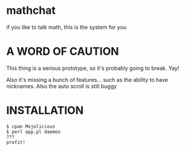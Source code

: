 mathchat
========

if you like to talk math, this is the system for you

A WORD OF CAUTION
=================

This thing is a serious prototype, so it's probably going to break.  Yay!

Also it's missing a bunch of features... such as the ability to have nicknames.  Also the auto scroll is still buggy

INSTALLATION
============

```
$ cpan Mojolicious
$ perl app.pl daemon
???
profit!
```
